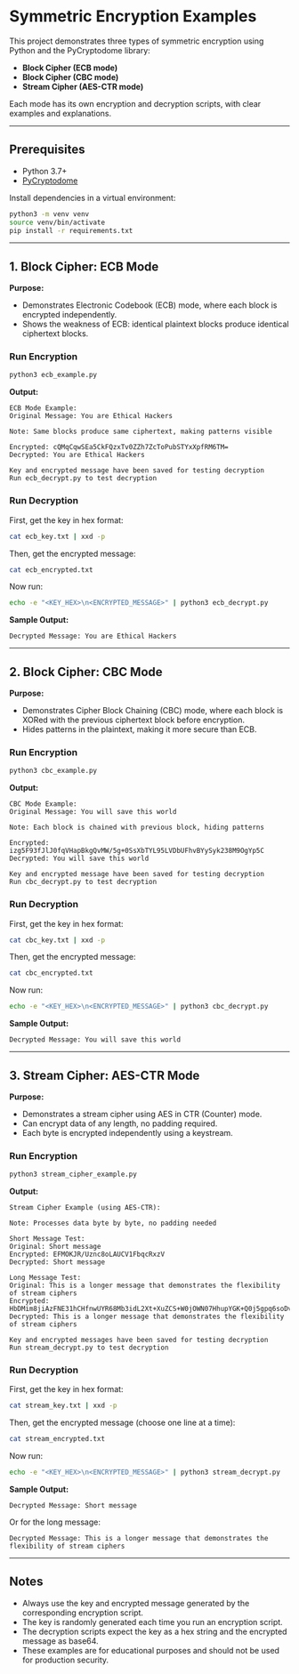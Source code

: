 # Symmetric Encryption Examples

This project demonstrates three types of symmetric encryption using Python and the PyCryptodome library:

- **Block Cipher (ECB mode)**
- **Block Cipher (CBC mode)**
- **Stream Cipher (AES-CTR mode)**

Each mode has its own encryption and decryption scripts, with clear examples and explanations.

---

## Prerequisites

- Python 3.7+
- [PyCryptodome](https://www.pycryptodome.org/)

Install dependencies in a virtual environment:

```bash
python3 -m venv venv
source venv/bin/activate
pip install -r requirements.txt
```

---

## 1. Block Cipher: ECB Mode

**Purpose:**
- Demonstrates Electronic Codebook (ECB) mode, where each block is encrypted independently.
- Shows the weakness of ECB: identical plaintext blocks produce identical ciphertext blocks.

### Run Encryption
```bash
python3 ecb_example.py
```
**Output:**
```
ECB Mode Example:
Original Message: You are Ethical Hackers

Note: Same blocks produce same ciphertext, making patterns visible

Encrypted: cQMqCqwSEa5CkFQzxTv0ZZh7ZcToPubSTYxXpfRM6TM=
Decrypted: You are Ethical Hackers

Key and encrypted message have been saved for testing decryption
Run ecb_decrypt.py to test decryption
```

### Run Decryption
First, get the key in hex format:
```bash
cat ecb_key.txt | xxd -p
```
Then, get the encrypted message:
```bash
cat ecb_encrypted.txt
```
Now run:
```bash
echo -e "<KEY_HEX>\n<ENCRYPTED_MESSAGE>" | python3 ecb_decrypt.py
```
**Sample Output:**
```
Decrypted Message: You are Ethical Hackers
```

---

## 2. Block Cipher: CBC Mode

**Purpose:**
- Demonstrates Cipher Block Chaining (CBC) mode, where each block is XORed with the previous ciphertext block before encryption.
- Hides patterns in the plaintext, making it more secure than ECB.

### Run Encryption
```bash
python3 cbc_example.py
```
**Output:**
```
CBC Mode Example:
Original Message: You will save this world

Note: Each block is chained with previous block, hiding patterns

Encrypted: izg5F93fJlJ0fqVHapBkgQvMW/5g+0SsXbTYL95LVDbUFhvBYySyk238M9OgYp5C
Decrypted: You will save this world

Key and encrypted message have been saved for testing decryption
Run cbc_decrypt.py to test decryption

```

### Run Decryption
First, get the key in hex format:
```bash
cat cbc_key.txt | xxd -p
```
Then, get the encrypted message:
```bash
cat cbc_encrypted.txt
```
Now run:
```bash
echo -e "<KEY_HEX>\n<ENCRYPTED_MESSAGE>" | python3 cbc_decrypt.py
```
**Sample Output:**
```
Decrypted Message: You will save this world
```

---

## 3. Stream Cipher: AES-CTR Mode

**Purpose:**
- Demonstrates a stream cipher using AES in CTR (Counter) mode.
- Can encrypt data of any length, no padding required.
- Each byte is encrypted independently using a keystream.

### Run Encryption
```bash
python3 stream_cipher_example.py
```
**Output:**
```
Stream Cipher Example (using AES-CTR):

Note: Processes data byte by byte, no padding needed

Short Message Test:
Original: Short message
Encrypted: EFMOKJR/Uznc8oLAUCV1FbqcRxzV
Decrypted: Short message

Long Message Test:
Original: This is a longer message that demonstrates the flexibility of stream ciphers
Encrypted: HbDMim8jiAzFNE31hCHfnwUYR68Mb3idL2Xt+XuZCS+W0jOWN07HhupYGK+Q0j5gpq6soDvRlwe9JKwZT6C78FmmcOR+hu/12oS3tSQ8CxqhJSns
Decrypted: This is a longer message that demonstrates the flexibility of stream ciphers

Key and encrypted messages have been saved for testing decryption
Run stream_decrypt.py to test decryption
```

### Run Decryption
First, get the key in hex format:
```bash
cat stream_key.txt | xxd -p
```
Then, get the encrypted message (choose one line at a time):
```bash
cat stream_encrypted.txt
```
Now run:
```bash
echo -e "<KEY_HEX>\n<ENCRYPTED_MESSAGE>" | python3 stream_decrypt.py
```
**Sample Output:**
```
Decrypted Message: Short message
```
Or for the long message:
```
Decrypted Message: This is a longer message that demonstrates the flexibility of stream ciphers
```

---

## Notes
- Always use the key and encrypted message generated by the corresponding encryption script.
- The key is randomly generated each time you run an encryption script.
- The decryption scripts expect the key as a hex string and the encrypted message as base64.
- These examples are for educational purposes and should not be used for production security. 
